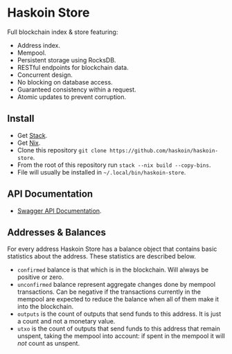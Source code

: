 # Haskoin Store

Full blockchain index & store featuring:

- Address index.
- Mempool.
- Persistent storage using RocksDB.
- RESTful endpoints for blockchain data.
- Concurrent design.
- No blocking on database access.
- Guaranteed consistency within a request.
- Atomic updates to prevent corruption.


## Install

* Get [Stack](https://haskell-lang.org/get-started).
* Get [Nix](https://nixos.org/nix/).
* Clone this repository `git clone https://github.com/haskoin/haskoin-store`.
* From the root of this repository run `stack --nix build --copy-bins`.
* File will usually be installed in `~/.local/bin/haskoin-store`.


## API Documentation

* [Swagger API Documentation](https://btc.haskoin.com/).


## Addresses & Balances

For every address Haskoin Store has a balance object that contains basic statistics about the address. These statistics are described below.

* `confirmed` balance is that which is in the blockchain. Will always be positive or zero.
* `unconfirmed` balance represent aggregate changes done by mempool transactions. Can be negative if the transactions currently in the mempool are expected to reduce the balance when all of them make it into the blockchain.
* `outputs` is the count of outputs that send funds to this address. It is just a count and not a monetary value.
* `utxo` is the count of outputs that send funds to this address that remain unspent, taking the mempool into account: if spent in the mempool it will *not* count as unspent.
